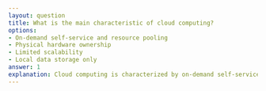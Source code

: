 ```yaml
---
layout: question
title: What is the main characteristic of cloud computing?
options:
- On-demand self-service and resource pooling
- Physical hardware ownership
- Limited scalability
- Local data storage only
answer: 1
explanation: Cloud computing is characterized by on-demand self-service, resource pooling, rapid elasticity, measured service, and broad network access. Users can provision resources as needed without human interaction.
---
```

